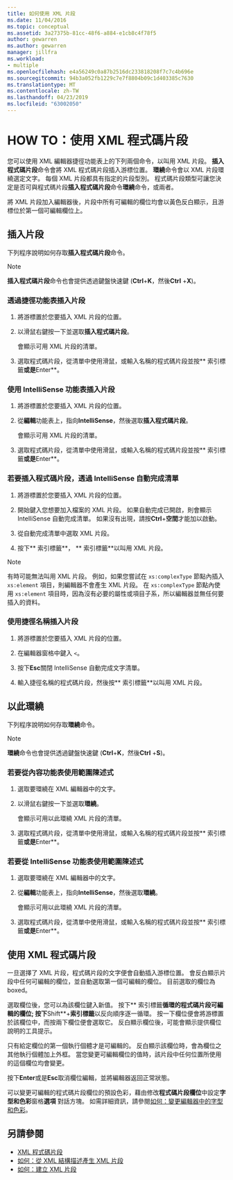 ```yaml
---
title: 如何使用 XML 片段
ms.date: 11/04/2016
ms.topic: conceptual
ms.assetid: 3a27375b-81cc-48f6-a884-e1cb8c4f78f5
author: gewarren
ms.author: gewarren
manager: jillfra
ms.workload:
- multiple
ms.openlocfilehash: e4a56249c0a87b2516dc233818208f7c7c4b696e
ms.sourcegitcommit: 94b3a052fb1229c7e7f8804b09c1d403385c7630
ms.translationtype: MT
ms.contentlocale: zh-TW
ms.lasthandoff: 04/23/2019
ms.locfileid: "63002050"
---
```

# <a name="how-to-use-xml-snippets"></a>HOW TO：使用 XML 程式碼片段

您可以使用 XML 編輯器捷徑功能表上的下列兩個命令，以叫用 XML 片段。 **插入程式碼片段**命令會將 XML 程式碼片段插入游標位置。 **環繞**命令會以 XML 片段環繞選定文字。 每個 XML 片段都具有指定的片段型別。 程式碼片段類型可讓您決定是否可與程式碼片段**插入程式碼片段**命令**環繞**命令，或兩者。

將 XML 片段加入編輯器後，片段中所有可編輯的欄位均會以黃色反白顯示，且游標位於第一個可編輯欄位上。

## <a name="insert-snippet"></a>插入片段

下列程序說明如何存取**插入程式碼片段**命令。

> [!NOTE]
> **插入程式碼片段**命令也會提供透過鍵盤快速鍵 (**Ctrl**+**K**，然後**Ctrl** +**X**)。

### <a name="to-insert-snippets-from-the-shortcut-menu"></a>透過捷徑功能表插入片段

1. 將游標置於您要插入 XML 片段的位置。

2. 以滑鼠右鍵按一下並選取**插入程式碼片段**。

   會顯示可用 XML 片段的清單。

3. 選取程式碼片段，從清單中使用滑鼠，或輸入名稱的程式碼片段並按** 索引標籤**或是**Enter**。

### <a name="to-insert-snippets-using-the-intellisense-menu"></a>使用 IntelliSense 功能表插入片段

1. 將游標置於您要插入 XML 片段的位置。

2. 從**編輯**功能表上，指向**IntelliSense**，然後選取**插入程式碼片段**。

   會顯示可用 XML 片段的清單。

3. 選取程式碼片段，從清單中使用滑鼠，或輸入名稱的程式碼片段並按** 索引標籤**或是**Enter**。

### <a name="to-insert-snippets-through-the-intellisense-complete-word-list"></a>若要插入程式碼片段，透過 IntelliSense 自動完成清單

1. 將游標置於您要插入 XML 片段的位置。

2. 開始鍵入您想要加入檔案的 XML 片段。 如果自動完成已開啟，則會顯示 IntelliSense 自動完成清單。 如果沒有出現，請按**Ctrl**+**空間**才能加以啟動。

3. 從自動完成清單中選取 XML 片段。

4. 按下** 索引標籤**， ** 索引標籤**以叫用 XML 片段。

> [!NOTE]
> 有時可能無法叫用 XML 片段。 例如，如果您嘗試在 `xs:complexType` 節點內插入 `xs:element` 項目，則編輯器不會產生 XML 片段。 在 `xs:complexType` 節點內使用 `xs:element` 項目時，因為沒有必要的屬性或項目子系，所以編輯器並無任何要插入的資料。

### <a name="to-insert-snippets-using-the-shortcut-name"></a>使用捷徑名稱插入片段

1. 將游標置於您要插入 XML 片段的位置。

2. 在編輯器窗格中鍵入 `<`。

3. 按下**Esc**關閉 IntelliSense 自動完成文字清單。

4. 輸入捷徑名稱的程式碼片段，然後按** 索引標籤**以叫用 XML 片段。

## <a name="surround-with"></a>以此環繞

下列程序說明如何存取**環繞**命令。

> [!NOTE]
> **環繞**命令也會提供透過鍵盤快速鍵 (**Ctrl**+**K**，然後**Ctrl** +**S**)。

### <a name="to-use-surround-with-from-the-context-menu"></a>若要從內容功能表使用範圍陳述式

1. 選取要環繞在 XML 編輯器中的文字。

2. 以滑鼠右鍵按一下並選取**環繞**。

   會顯示可用以此環繞 XML 片段的清單。

3. 選取程式碼片段，從清單中使用滑鼠，或輸入名稱的程式碼片段並按** 索引標籤**或是**Enter**。

### <a name="to-use-surround-with-from-the-intellisense-menu"></a>若要從 IntelliSense 功能表使用範圍陳述式

1. 選取要環繞在 XML 編輯器中的文字。

2. 從**編輯**功能表上，指向**IntelliSense**，然後選取**環繞**。

   會顯示可用以此環繞 XML 片段的清單。

3. 選取程式碼片段，從清單中使用滑鼠，或輸入名稱的程式碼片段並按** 索引標籤**或是**Enter**。

## <a name="use-xml-snippets"></a>使用 XML 程式碼片段

一旦選擇了 XML 片段，程式碼片段的文字便會自動插入游標位置。 會反白顯示片段中任何可編輯的欄位，並自動選取第一個可編輯的欄位。 目前選取的欄位為 boxed。

選取欄位後，您可以為該欄位鍵入新值。 按下** 索引標籤**循環的程式碼片段可編輯的欄位; 按下**Shift**+**索引標籤**以反向順序逐一循環。 按一下欄位便會將游標置於該欄位中，而按兩下欄位便會選取它。 反白顯示欄位後，可能會顯示提供欄位說明的工具提示。

只有給定欄位的第一個執行個體才是可編輯的。 反白顯示該欄位時，會為欄位之其他執行個體加上外框。 當您變更可編輯欄位的值時，該片段中任何位置所使用的這個欄位均會變更。

按下**Enter**或是**Esc**取消欄位編輯，並將編輯器返回正常狀態。

可以變更可編輯的程式碼片段欄位的預設色彩，藉由修改**程式碼片段欄位**中設定**字型和色彩**窗格**選項** 對話方塊。 如需詳細資訊，請參閱[如何：變更編輯器中的字型和色彩](../ide/reference/how-to-change-fonts-and-colors-in-the-editor.md)。

## <a name="see-also"></a>另請參閱

- [XML 程式碼片段](../xml-tools/xml-snippets.md)
- [如何：從 XML 結構描述產生 XML 片段](../xml-tools/how-to-generate-an-xml-snippet-from-an-xml-schema.md)
- [如何：建立 XML 片段](../xml-tools/how-to-create-xml-snippets.md)